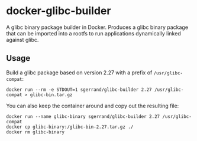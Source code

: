 # docker-glibc-builder

A glibc binary package builder in Docker. Produces a glibc binary package that can be imported into a rootfs to run applications dynamically linked against glibc.

## Usage

Build a glibc package based on version 2.27 with a prefix of `/usr/glibc-compat`:

```
docker run --rm -e STDOUT=1 sgerrand/glibc-builder 2.27 /usr/glibc-compat > glibc-bin.tar.gz
```

You can also keep the container around and copy out the resulting file:

```
docker run --name glibc-binary sgerrand/glibc-builder 2.27 /usr/glibc-compat
docker cp glibc-binary:/glibc-bin-2.27.tar.gz ./
docker rm glibc-binary
```
